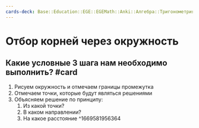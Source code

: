 ```yaml
---
cards-deck: Base::Education::EGE::EGEMath::Anki::Алгебра::Тригонометрия
---
```


# Отбор корней через окружность

## Какие условные 3 шага нам необходимо выполнить? #card 
1. Рисуем окружность и отмечаем границы промежутка
2. Отмечаем точки, которые будут являться решениями
3. Объясняем решение по принципу:
	1. Из какой точки?
	2. В каком направлении?
	3. На какое расстояние
^1669581956364

